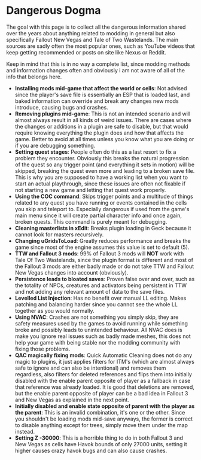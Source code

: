 ﻿# Dangerous Dogma

The goal with this page is to collect all the dangerous information shared over the years about anything related to modding in general but also specifically Fallout New Vegas and Tale of Two Wastelands. The main sources are sadly often the most popular ones, such as YouTube videos that keep getting recommended or posts on site like Nexus or Reddit. 

Keep in mind that this is in no way a complete list, since modding methods and information changes often and obviously i am not aware of all of the info that belongs here. 

- **Installing mods mid-game that affect the world or cells**: Not advised since the player's save file is essentially an ESP that is loaded last, and baked information can override and break any changes new mods introduce, causing bugs and crashes.
- **Removing plugins mid-game**: This is not an intended scenario and will almost always result in all kinds of weird issues. There are cases where the changes or additions in a plugin are safe to disable, but that would require knowing everything the plugin does and how that affects the game. Better to avoid at all times unless you know what you are doing or if you are debugging something.
- **Setting quest stages**: People often do this as a last resort to fix a problem they encounter. Obviously this breaks the natural progression of the quest so any trigger point (and everything it sets in motion) will be skipped, breaking the quest even more and leading to a broken save file. This is why you are supposed to have a working list when you want to start an actual playthrough, since these issues are often not fixable if not starting a new game and letting that quest work properly.
- **Using the COC command**: Skips trigger points and a multitude of things related to any quest you have running or events contained in the cells you skip and teleport to. Especially dangerous if used from the game's main menu since it will create partial character info and once again, broken quests. This command is purely meant for debugging.
- **Cleaning masterlists in xEdit**: Breaks plugin loading in Geck because it cannot look for masters recursively.
- **Changing uGridsToLoad**: Greatly reduces performance and breaks the game since most of the engine assumes this value is set to default (5).
- **TTW and Fallout 3 mods**: 99% of Fallout 3 mods will **NOT** work with Tale Of Two Wastelands, since the plugin format is different and most of the Fallout 3 mods are either badly made or do not take TTW and Fallout New Vegas changes into account (obviously).
- **Persistence leads to bloated saves**: Proven false over and over, such as the totality of NPCs, creatures and activators being persistent in TTW and not adding any relevant amount of data to the save files. 
- **Levelled List Injection**: Has no benefit over manual LL editing. Makes patching and balancing harder since you cannot see the whole LL together as you would normally.
- **Using NVAC**: Crashes are not something you simply skip, they are safety measures used by the games to avoid running while something broke and possibly leads to unintended behaviour. All NVAC does is make you ignore real issues such as badly made meshes, this does not help your game with being stable nor the modding community with fixing those problems.
- **QAC magically fixing mods**: Quick Automatic Cleaning does not do any magic to plugins, it just applies filters for ITM's (which are almost always safe to ignore and can also be intentional) and removes them regardless, also filters for deleted references and flips them into initially disabled with the enable parent opposite of player as a fallback in case that reference was already loaded. It is good that deletions are removed, but the enable parent opposite of player can be a bad idea in Fallout 3 and New Vegas as explained in the next point.
- **Initially disabled and enable state opposite of parent with the player as the parent**: This is an invalid combination, it's one or the other. Since you shouldn't be loading mods mid-save anyways, the former is correct to disable anything except for trees, simply move them under the map instead.
- **Setting Z -30000**: This is a horrible thing to do in both Fallout 3 and New Vegas as cells have Havok bounds of only 27000 units, setting it higher causes crazy havok bugs and can also cause crashes.

